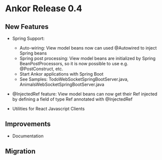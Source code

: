 # Ankor Release 0.4

## New Features

* Spring Support:
  * Auto-wiring: View model beans now can used @Autowired to inject Spring beans
  * Spring post processing: View model beans are initialized by Spring BeanPostProcessors, so it is now possible to
                            use e.g. @PostConstruct, etc.
  * Start Ankor applications with Spring Boot
  * See Samples: TodoWebSocketSpringBootServer.java, AnimalsWebSocketSpringBootServer.java

* @InjectedRef feature: View model beans can now get their Ref injected by defining a field of type Ref annotated with @InjectedRef

* Utilities for React Javascript Clients


## Improvements

* Documentation


## Migration

